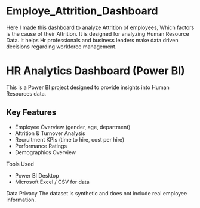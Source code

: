 # Employe_Attrition_Dashboard
Here I made this dashboard to analyze Attrition of employees, Which factors is the cause of their Attrition. It is designed for analyzing Human Resource Data. It helps Hr professionals and business leaders make data driven decisions regarding workforce management.

# HR Analytics Dashboard (Power BI)
This is a Power BI project designed to provide insights into Human Resources data.

## Key Features
- Employee Overview (gender, age, department)
- Attrition & Turnover Analysis
- Recruitment KPIs (time to hire, cost per hire)
- Performance Ratings
- Demographics Overview

Tools Used
- Power BI Desktop
-  Microsoft Excel / CSV for data

Data Privacy
The dataset is synthetic and does not include real employee information.
